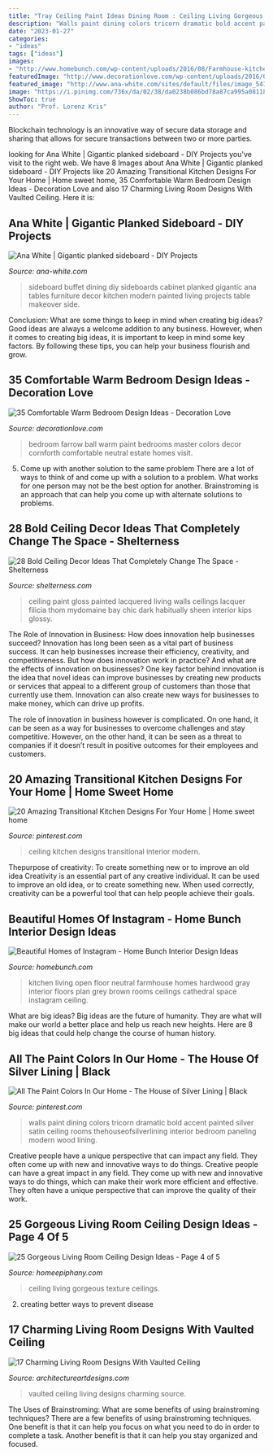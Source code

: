 ```yaml
---
title: "Tray Ceiling Paint Ideas Dining Room : Ceiling Living Gorgeous Texture Ceilings"
description: "Walls paint dining colors tricorn dramatic bold accent painted silver satin ceiling rooms thehouseofsilverlining interior bedroom paneling modern wood lining"
date: "2023-01-27"
categories:
- "ideas"
tags: ["ideas"]
images:
- "http://www.homebunch.com/wp-content/uploads/2016/08/Farmhouse-kitchen.-Neutral-Farmhouse-kitchen-with-dark-hardwood-floors.-Farmhouse-kitchen-with-open-layout.-Open-floor-plan-Farmhouse-kitchen.-Farmhousekitchen.jpg"
featuredImage: "http://www.decorationlove.com/wp-content/uploads/2016/07/Farrow-and-Ball-Paint-Colors-Bedroom.jpg"
featured_image: "http://www.ana-white.com/sites/default/files/image_541.jpg"
image: "https://i.pinimg.com/736x/da/02/38/da0238b086bd78a87ca995a081182e9e.jpg"
ShowToc: true
author: "Prof. Lorenz Kris"
---
```



Blockchain technology is an innovative way of secure data storage and sharing that allows for secure transactions between two or more parties.

	

		
looking for Ana White | Gigantic planked sideboard - DIY Projects you've visit to the right web. We have 8 Images about Ana White | Gigantic planked sideboard - DIY Projects like 20 Amazing Transitional Kitchen Designs For Your Home | Home sweet home, 35 Comfortable Warm Bedroom Design Ideas - Decoration Love and also 17 Charming Living Room Designs With Vaulted Ceiling. Here it is:
		
    
## Ana White | Gigantic Planked Sideboard - DIY Projects

<img loading=lazy src="http://www.ana-white.com/sites/default/files/image_541.jpg" onerror="this.onerror=null;this.src='https://tse3.mm.bing.net/th?id=OIP.5qyhLV8NtclUlHFVHFtcywHaL2&amp;pid=15.1';" alt="Ana White | Gigantic planked sideboard - DIY Projects">

_Source: ana-white.com_

>sideboard buffet dining diy sideboards cabinet planked gigantic ana tables furniture decor kitchen modern painted living projects table makeover side. 

	

Conclusion: What are some things to keep in mind when creating big ideas?
Good ideas are always a welcome addition to any business. However, when it comes to creating big ideas, it is important to keep in mind some key factors. By following these tips, you can help your business flourish and grow.

    
## 35 Comfortable Warm Bedroom Design Ideas - Decoration Love

<img loading=lazy src="http://www.decorationlove.com/wp-content/uploads/2016/07/Farrow-and-Ball-Paint-Colors-Bedroom.jpg" onerror="this.onerror=null;this.src='https://tse3.mm.bing.net/th?id=OIP.Hz_y1dTU22HlP0HQRqN4PQHaLJ&amp;pid=15.1';" alt="35 Comfortable Warm Bedroom Design Ideas - Decoration Love">

_Source: decorationlove.com_

>bedroom farrow ball warm paint bedrooms master colors decor cornforth comfortable neutral estate homes visit. 

	

5. Come up with another solution to the same problem
There are a lot of ways to think of and come up with a solution to a problem. What works for one person may not be the best option for another. Brainstroming is an approach that can help you come up with alternate solutions to problems.

    
## 28 Bold Ceiling Decor Ideas That Completely Change The Space - Shelterness

<img loading=lazy src="http://i.shelterness.com/2016/05/grass-green-living-room-ceiling.jpg" onerror="this.onerror=null;this.src='https://tse3.mm.bing.net/th?id=OIP.giF8DBegLOSElf_eu0YAFAHaLL&amp;pid=15.1';" alt="28 Bold Ceiling Decor Ideas That Completely Change The Space - Shelterness">

_Source: shelterness.com_

>ceiling paint gloss painted lacquered living walls ceilings lacquer filicia thom mydomaine bay chic dark habitually sheen interior kips glossy. 

	

The Role of Innovation in Business: How does innovation help businesses succeed?
Innovation has long been seen as a vital part of business success. It can help businesses increase their efficiency, creativity, and competitiveness. But how does innovation work in practice? And what are the effects of innovation on businesses?
One key factor behind innovation is the idea that novel ideas can improve businesses by creating new products or services that appeal to a different group of customers than those that currently use them. Innovation can also create new ways for businesses to make money, which can drive up profits.

The role of innovation in business however is complicated. On one hand, it can be seen as a way for businesses to overcome challenges and stay competitive. However, on the other hand, it can be seen as a threat to companies if it doesn’t result in positive outcomes for their employees and customers.

    
## 20 Amazing Transitional Kitchen Designs For Your Home | Home Sweet Home

<img loading=lazy src="https://i.pinimg.com/736x/03/1d/8c/031d8c473a7d1b77bbe70ff6277bc823--modern-ceiling-design-modern-home-interior-design.jpg?b=t" onerror="this.onerror=null;this.src='https://tse2.mm.bing.net/th?id=OIP.BOiG4IEZ-mP2WU1DgTTjjwHaKw&amp;pid=15.1';" alt="20 Amazing Transitional Kitchen Designs For Your Home | Home sweet home">

_Source: pinterest.com_

>ceiling kitchen designs transitional interior modern. 

	

Thepurpose of creativity: To create something new or to improve an old idea
Creativity is an essential part of any creative individual. It can be used to improve an old idea, or to create something new. When used correctly, creativity can be a powerful tool that can help people achieve their goals.

    
## Beautiful Homes Of Instagram - Home Bunch Interior Design Ideas

<img loading=lazy src="http://www.homebunch.com/wp-content/uploads/2016/08/Farmhouse-kitchen.-Neutral-Farmhouse-kitchen-with-dark-hardwood-floors.-Farmhouse-kitchen-with-open-layout.-Open-floor-plan-Farmhouse-kitchen.-Farmhousekitchen.jpg" onerror="this.onerror=null;this.src='https://tse3.mm.bing.net/th?id=OIP.4E5gIgqhBmmF3EuWJNdStQHaJ4&amp;pid=15.1';" alt="Beautiful Homes of Instagram - Home Bunch Interior Design Ideas">

_Source: homebunch.com_

>kitchen living open floor neutral farmhouse homes hardwood gray interior floors plan grey brown rooms ceilings cathedral space instagram ceiling. 

	

What are big ideas?
Big ideas are the future of humanity. They are what will make our world a better place and help us reach new heights. Here are 8 big ideas that could help change the course of human history.

    
## All The Paint Colors In Our Home - The House Of Silver Lining | Black

<img loading=lazy src="https://i.pinimg.com/736x/da/02/38/da0238b086bd78a87ca995a081182e9e.jpg" onerror="this.onerror=null;this.src='https://tse1.mm.bing.net/th?id=OIP.Nu1Hshi0LjAyQJhGCsilnQAAAA&amp;pid=15.1';" alt="All The Paint Colors In Our Home - The House of Silver Lining | Black">

_Source: pinterest.com_

>walls paint dining colors tricorn dramatic bold accent painted silver satin ceiling rooms thehouseofsilverlining interior bedroom paneling modern wood lining. 

	

Creative people have a unique perspective that can impact any field. They often come up with new and innovative ways to do things.
Creative people can have a great impact in any field. They come up with new and innovative ways to do things, which can make their work more efficient and effective. They often have a unique perspective that can improve the quality of their work.

    
## 25 Gorgeous Living Room Ceiling Design Ideas - Page 4 Of 5

<img loading=lazy src="http://www.homeepiphany.com/wp-content/uploads/2016/06/25-Gorgeous-Living-Room-Ceiling-Design-Ideas-17.jpg" onerror="this.onerror=null;this.src='https://tse4.mm.bing.net/th?id=OIP.bD3PbIZGkQWN65DpD47QIAHaE7&amp;pid=15.1';" alt="25 Gorgeous Living Room Ceiling Design Ideas - Page 4 of 5">

_Source: homeepiphany.com_

>ceiling living gorgeous texture ceilings. 

	

2. creating better ways to prevent disease 

    
## 17 Charming Living Room Designs With Vaulted Ceiling

<img loading=lazy src="https://www.architectureartdesigns.com/wp-content/uploads/2016/06/11-14.jpg" onerror="this.onerror=null;this.src='https://tse4.mm.bing.net/th?id=OIP.eqZYqpRDv-QpJKgCieCocgHaIv&amp;pid=15.1';" alt="17 Charming Living Room Designs With Vaulted Ceiling">

_Source: architectureartdesigns.com_

>vaulted ceiling living designs charming source. 

	

The Uses of Brainstroming: What are some benefits of using brainstroming techniques?
There are a few benefits of using brainstroming techniques. One benefit is that it can help you focus on what you need to do in order to complete a task. Another benefit is that it can help you stay organized and focused.

